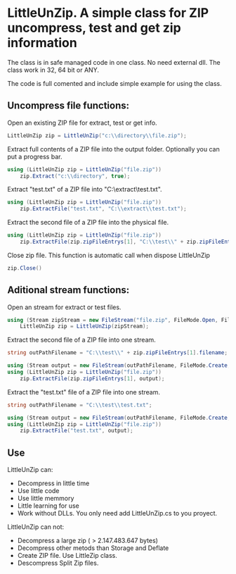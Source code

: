 # LittleUnZip. A simple class for ZIP uncompress, test and get zip information

The class is in safe managed code in one class. No need external dll. The class work in 32, 64 bit or ANY.

The code is full comented and include simple example for using the class.
## Uncompress file functions:
Open an existing ZIP file for extract, test or get info.
```C#
LittleUnZip zip = LittleUnZip("c:\\directory\\file.zip");
```

Extract full contents of a ZIP file into the output folder. Optionally you can put a progress bar.
```C#
using (LittleUnZip zip = LittleUnZip("file.zip"))
    zip.Extract("c:\\directory", true);
```

Extract "test.txt" of a ZIP file into "C:\\extract\\test.txt".
```C#
using (LittleUnZip zip = LittleUnZip("file.zip"))
    zip.ExtractFile("test.txt", "C:\\extract\\test.txt");
```

Extract the second file of a ZIP file into the physical file.
```C#
using (LittleUnZip zip = LittleUnZip("file.zip"))
    zip.ExtractFile(zip.zipFileEntrys[1], "C:\\test\\" + zip.zipFileEntrys[1].filename);
```

Close zip file. This function is automatic call when dispose LittleUnZip
```C#
zip.Close()
```

## Aditional stream functions:
Open an stream for extract or test files.
```C#
using (Stream zipStream = new FileStream("file.zip", FileMode.Open, FileAccess.Read))
    LittleUnZip zip = LittleUnZip(zipStream);
```

Extract the second file of a ZIP file into one stream.
```C#
string outPathFilename = "C:\\test\\" + zip.zipFileEntrys[1].filename;

using (Stream output = new FileStream(outPathFilename, FileMode.Create, FileAccess.Write))
using (LittleUnZip zip = LittleUnZip("file.zip"))
    zip.ExtractFile(zip.zipFileEntrys[1], output);
```

Extract the "test.txt" file of a ZIP file into one stream.
```C#
string outPathFilename = "C:\\test\\test.txt";

using (Stream output = new FileStream(outPathFilename, FileMode.Create, FileAccess.Write))
using (LittleUnZip zip = LittleUnZip("file.zip"))
    zip.ExtractFile("test.txt", output);
```

## Use
LittleUnZip can:
- Decompress in little time
- Use little code
- Use little memmory
- Little learning for use
- Work without DLLs. You only need add LittleUnZip.cs to you proyect.

LittleUnZip can not:
- Decompress a large zip ( > 2.147.483.647 bytes)
- Decompress other metods than Storage and Deflate
- Create ZIP file. Use LittleZip class.
- Descompress Split Zip files.
